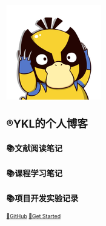 <!-- _coverpage.md -->

<img src="_media\keda.png" alt="logo" style="zoom: 50%;" />

# :registered:YKL的个人博客

## :books:文献阅读笔记

## :books:课程学习笔记

## :books:项目开发实验记录

[:key:GitHub](https://github.com/yangkunl/docs)
[:key:Get Started](README.md)

